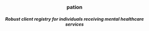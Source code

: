 <br>
  <h3 align="center">
    pation
  </h3>
  <h5 align="center">
    Robust client registry for individuals receiving mental healthcare services
  </h5>
<br>
